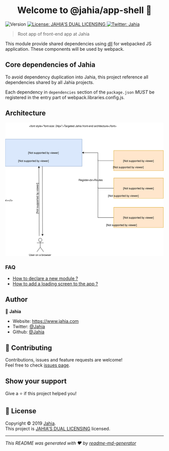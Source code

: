 <h1 align="center">Welcome to @jahia/app-shell 👋</h1>
<p>
  <img alt="Version" src="https://img.shields.io/badge/version-1.4.0-blue.svg?cacheSeconds=2592000" />
  <a href="./LICENSE.txt" target="_blank">
    <img alt="License: JAHIA'S DUAL LICENSING" src="https://img.shields.io/badge/License-JAHIA'S DUAL LICENSING-yellow.svg" />
  </a>
  <a href="https://twitter.com/Jahia" target="_blank">
    <img alt="Twitter: Jahia" src="https://img.shields.io/twitter/follow/Jahia.svg?style=social" />
  </a>
</p>

> Root app of front-end app at Jahia

This module provide shared dependencies using [dll](https://webpack.js.org/plugins/dll-plugin/) for webpacked JS application. These components will be used by webpack.

## Core dependencies of Jahia

To avoid dependency duplication into Jahia, this project reference all dependencies shared by all Jahia projects.

Each dependency in `dependencies` section of the `package.json` _MUST_ be registered in the entry part of webpack.libraries.config.js.

<detail><summary><h2>Architecture</h2></summary>

![Jahia Acrhitecture](./docs/imgs/jahia_architecture.svg)

</detail>

### FAQ

- [How to declare a new module ?](./docs/declare-new-module.md)
- [How to add a loading screen to the app ?](./docs/loading-screen.md)

## Author

👤 **Jahia**

* Website: https://www.jahia.com
* Twitter: [@Jahia](https://twitter.com/Jahia)
* Github: [@Jahia](https://github.com/Jahia)

## 🤝 Contributing

Contributions, issues and feature requests are welcome!<br />Feel free to check [issues page](https://jira.jahia.com).

## Show your support

Give a ⭐️ if this project helped you!

## 📝 License

Copyright © 2019 [Jahia](https://github.com/Jahia).<br />
This project is [JAHIA'S DUAL LICENSING](./LICENSE.txt) licensed.

***
_This README was generated with ❤️ by [readme-md-generator](https://github.com/kefranabg/readme-md-generator)_

